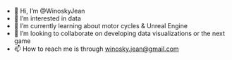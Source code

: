 - 👋 Hi, I’m @WinoskyJean
- 👀 I’m interested in data 
- 🌱 I’m currently learning about motor cycles & Unreal Engine
- 💞️ I’m looking to collaborate on developing data visualizations or the next game
- 📫 How to reach me is through winosky.jean@gmail.com

<!---
WinoskyJean/WinoskyJean is a ✨ special ✨ repository because its `README.md` (this file) appears on your GitHub profile.
You can click the Preview link to take a look at your changes.
--->
